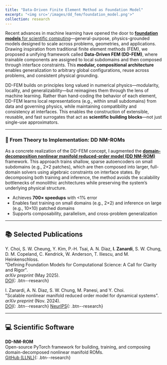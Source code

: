 ```yaml
---
title: "Data-Driven Finite Element Method as Foundation Model"
excerpt: "<img src='/images/dd_fem/foundation_model.png'>"
collection: research
---
```


Recent advances in machine learning have opened the door to [**foundation models** for scientific computing](https://doi.org/10.48550/arXiv.2306.00258)—general-purpose, physics-grounded models designed to scale across problems, geometries, and applications. Drawing inspiration from traditional finite element methods (FEM), we proposed a unifying framework called **Data-Driven FEM (DD-FEM)**, where trainable components are assigned to local subdomains and then composed through interface constraints. This **modular, compositional architecture** enables generalization to arbitrary global configurations, reuse across problems, and consistent physical grounding.

DD-FEM builds on principles long valued in numerical physics—modularity, locality, and generalizability—but reimagines them through the lens of machine learning. Rather than hand-coding the behavior of each element, DD-FEM learns local representations (e.g., within small subdomains) from data and governing physics, while maintaining compatibility and consistency at interfaces. This enables the construction of extensible, reusable, and fast surrogates that act as **scientific building blocks**—not just single-use approximators.

---

### 🧱 From Theory to Implementation: DD NM-ROMs

As a concrete realization of the DD-FEM concept, I augmented the [**domain-decomposition nonlinear manifold reduced-order model (DD NM-ROM)**](https://doi.org/10.1016/j.cma.2024.116943) framework. This approach trains shallow, sparse autoencoders on small subdomains (e.g., 2×2 patches), which are then composed into larger, full-domain solvers using algebraic constraints on interface states. By decomposing both training and inference, the method avoids the scalability bottlenecks of monolithic architectures while preserving the system’s underlying physical structure.

- Achieves **700× speedups** with <1% error
- Enables fast training on small domains (e.g., 2×2) and inference on large (e.g., 10×10) patched domains
- Supports composability, parallelism, and cross-problem generalization

---

## 📚 Selected Publications

Y. Choi, S. W. Cheung, Y. Kim, P.‑H. Tsai, A. N. Diaz, **I. Zanardi**, S. W. Chung, D. M. Copeland, C. Kendrick, W. Anderson, T. Iliescu, and M.
Heinkenschloss.  
"Defining Foundation Models for Computational Science: A Call for Clarity and Rigor".  
*arXiv preprint* (May 2025).  
[DOI](https://doi.org/10.48550/arXiv.2505.22904){: .btn--research}

I. Zanardi, A. N. Diaz, S. W. Chung, M. Panesi, and Y. Choi.  
"Scalable nonlinear manifold reduced order model for dynamical systems".  
*arXiv preprint* (Nov. 2024).  
[DOI](https://doi.org/10.48550/arXiv.2412.00507){: .btn--research}
[NeurIPS](https://ml4physicalsciences.github.io/2024/){: .btn--research}

---

## 💻 Scientific Software

**DD-NM-ROM**  
Open-source PyTorch framework for building, training, and composing domain-decomposed nonlinear manifold ROMs.  
[GitHub (LLNL)](https://github.com/LLNL/DD-NM-ROM){: .btn--research}
